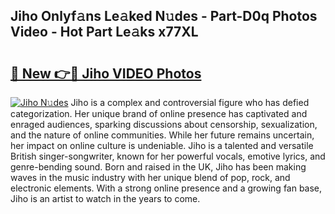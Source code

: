 ## Jiho Onlyf𝚊ns Le𝚊ked N𝚞des - Part-D0q Photos Video - Hot Part Le𝚊ks x77XL

# <h2><a href="http://ab30661.deff.icu/?id=Jiho">🔗 New 👉🔴 Jiho VIDEO Photos</a></h2>

[![Jiho N𝚞des](https://i.imgur.com/rIISA9y.gif)](http://ab30661.deff.icu/?id=Jiho)
Jiho is a complex and controversial figure who has defied categorization. Her unique brand of online presence has captivated and enraged audiences, sparking discussions about censorship, sexualization, and the nature of online communities. While her future remains uncertain, her impact on online culture is undeniable. Jiho is a talented and versatile British singer-songwriter, known for her powerful vocals, emotive lyrics, and genre-bending sound. Born and raised in the UK, Jiho has been making waves in the music industry with her unique blend of pop, rock, and electronic elements. With a strong online presence and a growing fan base, Jiho is an artist to watch in the years to come.
